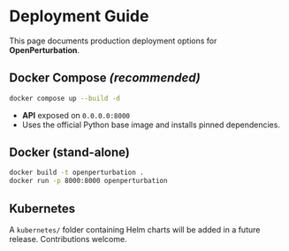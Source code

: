 # Deployment Guide

This page documents production deployment options for **OpenPerturbation**.

## Docker Compose *(recommended)*
```bash
docker compose up --build -d
```
* **API** exposed on `0.0.0.0:8000`
* Uses the official Python base image and installs pinned dependencies.

## Docker (stand-alone)
```bash
docker build -t openperturbation .
docker run -p 8000:8000 openperturbation
```

## Kubernetes
A `kubernetes/` folder containing Helm charts will be added in a future release. Contributions welcome. 